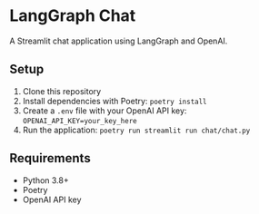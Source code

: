# LangGraph Chat

A Streamlit chat application using LangGraph and OpenAI.

## Setup

1. Clone this repository
2. Install dependencies with Poetry: `poetry install`
3. Create a `.env` file with your OpenAI API key: `OPENAI_API_KEY=your_key_here`
4. Run the application: `poetry run streamlit run chat/chat.py`

## Requirements

- Python 3.8+
- Poetry
- OpenAI API key
